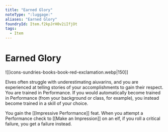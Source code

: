 ```yaml
---
title: "Earned Glory"
noteType: ":luggage:"
aliases: "Earned Glory"
foundryId: Item.f2kpJrH0v2iIfjOt
tags:
  - Item
---
```


# Earned Glory
![[icons-sundries-books-book-red-exclamation.webp|150]]

Elves often struggle with underestimating aiuvarins, and you are experienced at telling stories of your accomplishments to gain their respect. You are trained in Performance. If you would automatically become trained in Performance (from your background or class, for example), you instead become trained in a skill of your choice.

You gain the [[Impressive Performance]] feat. When you attempt a Performance check to [[Make an Impression]] on an elf, if you roll a critical failure, you get a failure instead.
